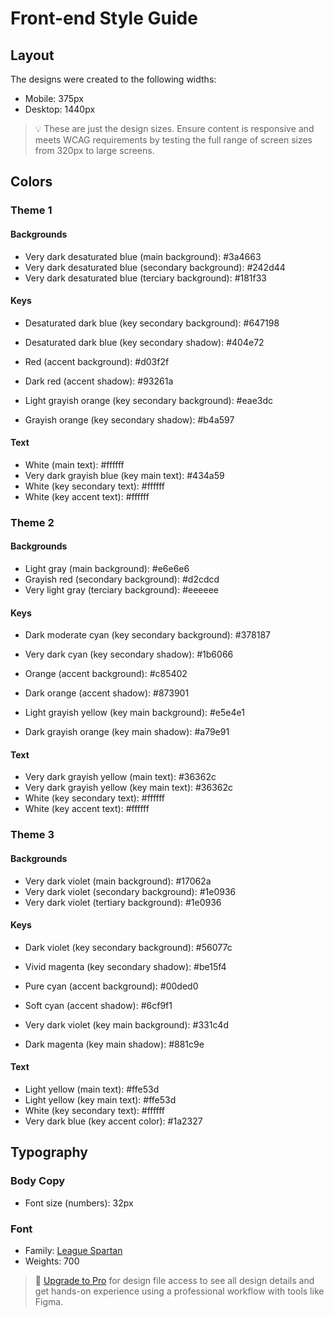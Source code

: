 # Front-end Style Guide

## Layout

The designs were created to the following widths:

- Mobile: 375px
- Desktop: 1440px

> 💡 These are just the design sizes. Ensure content is responsive and meets WCAG requirements by testing the full range of screen sizes from 320px to large screens.

## Colors

### Theme 1

#### Backgrounds

- Very dark desaturated blue (main background): #3a4663
- Very dark desaturated blue (secondary background): #242d44
- Very dark desaturated blue (terciary background): #181f33

#### Keys

- Desaturated dark blue (key secondary background): #647198
- Desaturated dark blue (key secondary shadow): #404e72

- Red (accent background): #d03f2f
- Dark red (accent shadow): #93261a

- Light grayish orange (key secondary background): #eae3dc
- Grayish orange (key secondary shadow): #b4a597

#### Text

- White (main text): #ffffff
- Very dark grayish blue (key main text): #434a59
- White (key secondary text): #ffffff
- White (key accent text): #ffffff

### Theme 2

#### Backgrounds

- Light gray (main background): #e6e6e6
- Grayish red (secondary background): #d2cdcd
- Very light gray (terciary background): #eeeeee

#### Keys

- Dark moderate cyan (key secondary background): #378187
- Very dark cyan (key secondary shadow): #1b6066

- Orange (accent background): #c85402
- Dark orange (accent shadow): #873901

- Light grayish yellow (key main background): #e5e4e1
- Dark grayish orange (key main shadow): #a79e91

#### Text

- Very dark grayish yellow (main text): #36362c
- Very dark grayish yellow (key main text): #36362c
- White (key secondary text): #ffffff
- White (key accent text): #ffffff

### Theme 3

#### Backgrounds

- Very dark violet (main background): #17062a
- Very dark violet (secondary background): #1e0936
- Very dark violet (tertiary background): #1e0936

#### Keys

- Dark violet (key secondary background): #56077c
- Vivid magenta (key secondary shadow): #be15f4

- Pure cyan (accent background): #00ded0
- Soft cyan (accent shadow): #6cf9f1

- Very dark violet (key main background): #331c4d
- Dark magenta (key main shadow): #881c9e

#### Text

- Light yellow (main text): #ffe53d
- Light yellow (key main text): #ffe53d
- White (key secondary text): #ffffff
- Very dark blue (key accent color): #1a2327

## Typography

### Body Copy

- Font size (numbers): 32px

### Font

- Family: [League Spartan](https://fonts.google.com/specimen/League+Spartan)
- Weights: 700

> 💎 [Upgrade to Pro](https://www.frontendmentor.io/pro?ref=style-guide) for design file access to see all design details and get hands-on experience using a professional workflow with tools like Figma.
